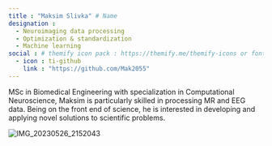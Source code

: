 ```yaml
---
title : "Maksim Slivka" # Name
designation : 
  - Neuroimaging data processing
  - Optimization & standardization
  - Machine learning
social : # themify icon pack : https://themify.me/themify-icons or fontawesome (https://fontawesome.com/icons)
  - icon : ti-github 
    link : "https://github.com/Mak2055"
---
```


MSc in Biomedical Engineering with specialization in Computational Neuroscience, Maksim is particularly skilled in processing MR and EEG data. Being on the front end of science, he is interested in developing and applying novel solutions to scientific problems.

![IMG_20230526_2152043](https://github.com/capro-uio/capro-uio.github.io/assets/94443666/cf7d32e0-0bb5-4784-9445-5c577d3b6025)
